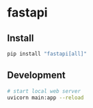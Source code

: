 # fastapi

## Install

```sh
pip install "fastapi[all]"
```

## Development

```sh
# start local web server
uvicorn main:app --reload
```